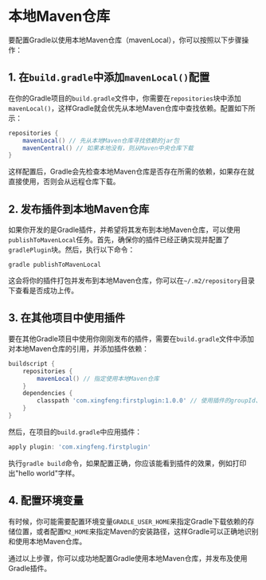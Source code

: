 # 本地Maven仓库

要配置Gradle以使用本地Maven仓库（mavenLocal），你可以按照以下步骤操作：

## 1. 在`build.gradle`中添加`mavenLocal()`配置

在你的Gradle项目的`build.gradle`文件中，你需要在`repositories`块中添加`mavenLocal()`，这样Gradle就会优先从本地Maven仓库中查找依赖。配置如下所示：

```groovy
repositories {
    mavenLocal() // 先从本地Maven仓库寻找依赖的jar包
    mavenCentral() // 如果本地没有，则从Maven中央仓库下载
}
```

这样配置后，Gradle会先检查本地Maven仓库是否存在所需的依赖，如果存在就直接使用，否则会从远程仓库下载。

## 2. 发布插件到本地Maven仓库

如果你开发的是Gradle插件，并希望将其发布到本地Maven仓库，可以使用`publishToMavenLocal`任务。首先，确保你的插件已经正确实现并配置了`gradlePlugin`块。然后，执行以下命令：

```shell
gradle publishToMavenLocal
```

这会将你的插件打包并发布到本地Maven仓库，你可以在`~/.m2/repository`目录下查看是否成功上传。

## 3. 在其他项目中使用插件

要在其他Gradle项目中使用你刚刚发布的插件，需要在`build.gradle`文件中添加对本地Maven仓库的引用，并添加插件依赖：

```groovy
buildscript {
    repositories {
        mavenLocal() // 指定使用本地Maven仓库
    }
    dependencies {
        classpath 'com.xingfeng:firstplugin:1.0.0' // 使用插件的groupId、artifactId和版本号
    }
}
```

然后，在项目的`build.gradle`中应用插件：

```groovy
apply plugin: 'com.xingfeng.firstplugin'
```

执行`gradle build`命令，如果配置正确，你应该能看到插件的效果，例如打印出"hello world"字样。

## 4. 配置环境变量

有时候，你可能需要配置环境变量`GRADLE_USER_HOME`来指定Gradle下载依赖的存储位置，或者配置`M2_HOME`来指定Maven的安装路径，这样Gradle可以正确地识别和使用本地Maven仓库。

通过以上步骤，你可以成功地配置Gradle使用本地Maven仓库，并发布及使用Gradle插件。
